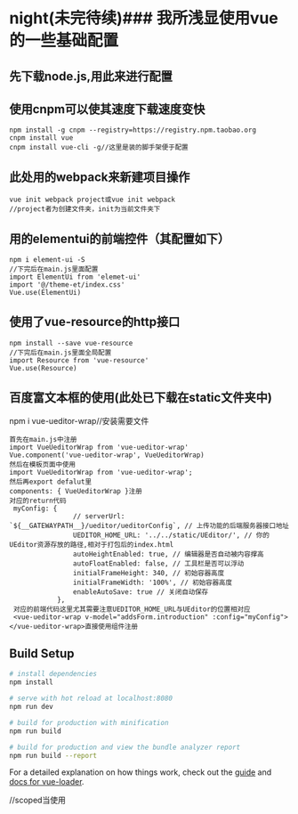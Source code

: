 # night(未完待续)### 我所浅显使用vue的一些基础配置

## 先下载node.js,用此来进行配置
## 使用cnpm可以使其速度下载速度变快
```
npm install -g cnpm --registry=https://registry.npm.taobao.org
cnpm install vue
cnpm install vue-cli -g//这里是装的脚手架便于配置
```
## 此处用的webpack来新建项目操作
```
vue init webpack project或vue init webpack 
//project者为创建文件夹，init为当前文件夹下
```

## 用的elementui的前端控件（其配置如下）
```
npm i element-ui -S
//下完后在main.js里面配置
import ElementUi from 'elemet-ui'
import '@/theme-et/index.css'
Vue.use(ElementUi)
```
## 使用了vue-resource的http接口
```
npm install --save vue-resource
//下完后在main.js里面全局配置
import Resource from 'vue-resource'
Vue.use(Resource)
```

## 百度富文本框的使用(此处已下载在static文件夹中)
npm i vue-ueditor-wrap//安装需要文件
```
首先在main.js中注册
import VueUeditorWrap from 'vue-ueditor-wrap'
Vue.component('vue-ueditor-wrap', VueUeditorWrap)
然后在模板页面中使用
import VueUeditorWrap from 'vue-ueditor-wrap';
然后再export defalut里
components: { VueUeditorWrap }注册
对应的return代码
 myConfig: {
                // serverUrl: `${__GATEWAYPATH__}/ueditor/ueditorConfig`, // 上传功能的后端服务器接口地址
                UEDITOR_HOME_URL: '../../static/UEditor/', // 你的UEditor资源存放的路径,相对于打包后的index.html
                autoHeightEnabled: true, // 编辑器是否自动被内容撑高
                autoFloatEnabled: false, // 工具栏是否可以浮动
                initialFrameHeight: 340, // 初始容器高度
                initialFrameWidth: '100%', // 初始容器高度
                enableAutoSave: true // 关闭自动保存
            },
 对应的前端代码这里尤其需要注意UEDITOR_HOME_URL与UEditor的位置相对应
 <vue-ueditor-wrap v-model="addsForm.introduction" :config="myConfig"></vue-ueditor-wrap>直接使用组件注册

```
## Build Setup

``` bash
# install dependencies
npm install

# serve with hot reload at localhost:8080
npm run dev

# build for production with minification
npm run build

# build for production and view the bundle analyzer report
npm run build --report
```

For a detailed explanation on how things work, check out the [guide](http://vuejs-templates.github.io/webpack/) and [docs for vue-loader](http://vuejs.github.io/vue-loader).


//scoped当使用<style scoped>时代表此处的样式只对应此处的效果，去别处依然无用
//
